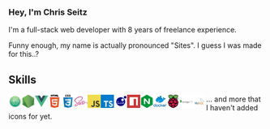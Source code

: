 ### Hey, I'm Chris Seitz

I'm a full-stack web developer with 8 years of freelance experience.

Funny enough, my name is actually pronounced "Sites". I guess I was made for this..?

## Skills

[<img align="left" alt="Atom" width="26px" src="https://raw.githubusercontent.com/github/explore/master/topics/atom/atom.png">][Link_Atom]
[<img align="left" alt="Vue" width="26px" src="https://raw.githubusercontent.com/github/explore/master/topics/nodejs/nodejs.png">][Link_Vue]
[<img align="left" alt="Vue" width="26px" src="https://raw.githubusercontent.com/github/explore/master/topics/vue/vue.png">][Link_Vue]
[<img align="left" alt="HTML" width="26px" src="https://raw.githubusercontent.com/github/explore/master/topics/html/html.png">][Link_HTML]
[<img align="left" alt="CSS" width="26px" src="https://raw.githubusercontent.com/github/explore/master/topics/css/css.png">][Link_CSS]
[<img align="left" alt="SASS" width="26px" src="https://raw.githubusercontent.com/github/explore/master/topics/sass/sass.png">][Link_SASS]
[<img align="left" alt="JavaScript" width="26px" src="https://raw.githubusercontent.com/github/explore/master/topics/javascript/javascript.png">][Link_JavaScript]
[<img align="left" alt="TypeScript" width="26px" src="https://raw.githubusercontent.com/github/explore/master/topics/typescript/typescript.png">][Link_TypeScript]
[<img align="left" alt="Lua" width="26px" src="https://raw.githubusercontent.com/github/explore/master/topics/lua/lua.png">][Link_Lua]
[<img align="left" alt="NPM" width="26px" src="https://raw.githubusercontent.com/github/explore/master/topics/npm/npm.png">][Link_NPM]
[<img align="left" alt="NGINX" width="26px" src="https://raw.githubusercontent.com/github/explore/master/topics/nginx/nginx.png">][Link_NGINX]
[<img align="left" alt="Docker" width="26px" src="https://raw.githubusercontent.com/github/explore/master/topics/docker/docker.png">][Link_Docker]
[<img align="left" alt="Raspberry Pi" width="26px" src="https://raw.githubusercontent.com/github/explore/master/topics/raspberry-pi/raspberry-pi.png">][Link_RaspberryPi]
[<img align="left" alt="MongoDB" width="26px" src="https://raw.githubusercontent.com/github/explore/master/topics/mongodb/mongodb.png">][Link_MongoDB]
[<img align="left" alt="MySQL" width="26px" src="https://raw.githubusercontent.com/github/explore/master/topics/mysql/mysql.png">][Link_MySQL]




[Link_Atom]: https://atom.io
[Link_Vue]: https://vuejs.org
[Link_HTML]: https://developer.mozilla.org/en-US/docs/Web/HTML
[Link_CSS]: https://developer.mozilla.org/en-US/docs/Web/CSS
[Link_SASS]: https://sass-lang.org
[Link_JavaScript]: https://developer.mozilla.org/en-US/docs/Web/JavaScript
[Link_TypeScript]: https://www.typescriptlang.org/
[Link_Lua]: https://www.lua.org/
[Link_NPM]: https://npmjs.com
[Link_NGINX]: https://www.nginx.com/
[Link_Docker]: https://www.docker.com/
[Link_RaspberryPi]: https://www.raspberrypi.org/
[Link_MongoDB]: https://www.mongodb.com/
[Link_MySQL]: https://www.mysql.com/


... and more that I haven't added icons for yet.

<!--
**cseitz/cseitz** is a ✨ _special_ ✨ repository because its `README.md` (this file) appears on your GitHub profile.

Here are some ideas to get you started:

- 🔭 I’m currently working on ...
- 🌱 I’m currently learning ...
- 👯 I’m looking to collaborate on ...
- 🤔 I’m looking for help with ...
- 💬 Ask me about ...
- 📫 How to reach me: ...
- 😄 Pronouns: ...
- ⚡ Fun fact: ...
-->
